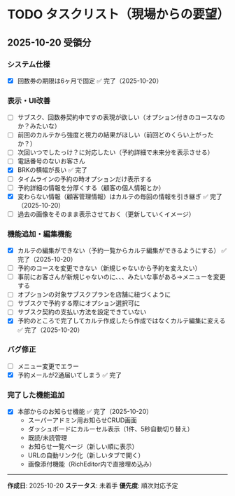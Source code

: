 # TODO タスクリスト（現場からの要望）

## 2025-10-20 受領分

### システム仕様

- [x] 回数券の期限は6ヶ月で固定 ✅ 完了（2025-10-20）

### 表示・UI改善

- [ ] サブスク、回数券契約中ですの表現が欲しい（オプション付きのコースなのか？みたいな）
- [ ] 前回のカルテから強度と視力の結果がほしい（前回どのくらい上がったか？）
- [ ] 次回いつでしたっけ？に対応したい（予約詳細で未来分を表示させる）
- [ ] 電話番号のないお客さん
- [x] BRKの横幅が長い ✅ 完了
- [ ] タイムラインの予約の時オプションだけ表示する
- [ ] 予約詳細の情報を分厚くする（顧客の個人情報とか）
- [x] 変わらない情報（顧客管理情報）はカルテの毎回の情報を引き継ぎ ✅ 完了（2025-10-20）
- [ ] 過去の画像をそのまま表示させておく（更新していくイメージ）

### 機能追加・編集機能

- [x] カルテの編集ができない（予約一覧からカルテ編集ができるようにする） ✅ 完了（2025-10-20）
- [ ] 予約のコースを変更できない（新規じゃないから予約を変えたい）
- [ ] 事前にお客さんが新規じゃないのに、、、みたいな事がある→メニューを変更する
- [ ] オプションの対象サブスクプランを店舗に紐づくように
- [ ] サブスクで予約する際にオプション選択可に
- [ ] サブスク契約の支払い方法を設定できていない
- [x] 予約のところで完了してカルテ作成したら作成ではなくカルテ編集に変える ✅ 完了（2025-10-20）

### バグ修正

- [ ] メニュー変更でエラー
- [x] 予約メールが2通届いてしまう ✅ 完了

### 完了した機能追加

- [x] 本部からのお知らせ機能 ✅ 完了（2025-10-20）
  - スーパーアドミン用お知らせCRUD画面
  - ダッシュボードにカルーセル表示（1件、5秒自動切り替え）
  - 既読/未読管理
  - お知らせ一覧ページ（新しい順に表示）
  - URLの自動リンク化（新しいタブで開く）
  - 画像添付機能（RichEditor内で直接埋め込み）

---

**作成日**: 2025-10-20
**ステータス**: 未着手
**優先度**: 順次対応予定
